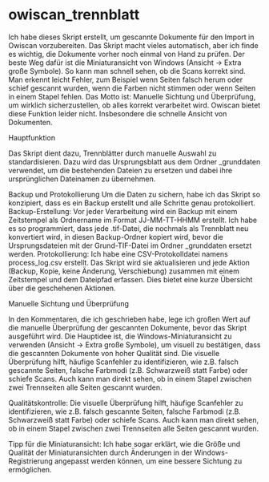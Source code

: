 # owiscan_trennblatt

 
Ich habe dieses Skript erstellt, um gescannte Dokumente für den Import in Owiscan vorzubereiten. Das Skript macht vieles automatisch, aber ich finde es wichtig, die Dokumente vorher noch einmal von Hand zu prüfen. Der beste Weg dafür ist die Miniaturansicht von Windows (Ansicht -> Extra große Symbole). 
So kann man schnell sehen, ob die Scans korrekt sind. Man erkennt leicht Fehler, zum Beispiel wenn Seiten falsch herum oder schief gescannt wurden, wenn die Farben nicht stimmen oder wenn Seiten in einem Stapel fehlen.
Das Motto ist: Manuelle Sichtung und Überprüfung, um wirklich sicherzustellen, ob alles korrekt verarbeitet wird. Owiscan bietet diese Funktion leider nicht. Insbesondere die schnelle Ansicht von Dokumenten. 

Hauptfunktion

Das Skript dient dazu, Trennblätter durch manuelle Auswahl zu standardisieren. Dazu wird das Ursprungsblatt aus dem Ordner _grunddaten verwendet, um die bestehenden Dateien zu ersetzen und dabei ihre ursprünglichen Dateinamen zu übernehmen.

Backup und Protokollierung
Um die Daten zu sichern, habe ich das Skript so konzipiert, dass es ein Backup erstellt und alle Schritte genau protokolliert.
Backup-Erstellung: Vor jeder Verarbeitung wird ein Backup mit einem Zeitstempel als Ordnername im Format JJ-MM-TT-HHMM erstellt. Ich habe es so programmiert, dass jede .tif-Datei, die nochmals als Trennblatt neu konvertiert wird, in diesen Backup-Ordner kopiert wird, bevor die Ursprungsdateien mit der Grund-TIF-Datei im Ordner _grunddaten ersetzt werden.
Protokollierung: Ich habe eine CSV-Protokolldatei namens process_log.csv erstellt. Das Skript wird sie aktualisieren und jede Aktion (Backup, Kopie, keine Änderung, Verschiebung) zusammen mit einem Zeitstempel und dem Dateipfad erfassen. Dies bietet eine kurze Übersicht über die geschehenen Aktionen.

Manuelle Sichtung und Überprüfung

In den Kommentaren, die ich geschrieben habe, lege ich großen Wert auf die manuelle Überprüfung der gescannten Dokumente, bevor das Skript ausgeführt wird. Die Hauptidee ist, die Windows-Miniaturansicht zu verwenden (Ansicht -> Extra große Symbole), um visuell zu bestätigen, dass die gescannten Dokumente von hoher Qualität sind. Die visuelle Überprüfung hilft, häufige Scanfehler zu identifizieren, wie z.B. falsch gescannte Seiten, falsche Farbmodi (z.B. Schwarzweiß statt Farbe) oder schiefe Scans. Auch kann man direkt sehen, ob in einem Stapel zwischen zwei Trennseiten alle Seiten gescannt wurden.

Qualitätskontrolle: Die visuelle Überprüfung hilft, häufige Scanfehler zu identifizieren, wie z.B. falsch gescannte Seiten, falsche Farbmodi (z.B. Schwarzweiß statt Farbe) oder schiefe Scans. Auch kann man direkt sehen, ob in einem Stapel zwischen zwei Trennseiten alle Seiten gescannt wurden.

Tipp für die Miniaturansicht: Ich habe sogar erklärt, wie die Größe und Qualität der Miniaturansichten durch Änderungen in der Windows-Registrierung angepasst werden können, um eine bessere Sichtung zu ermöglichen.

